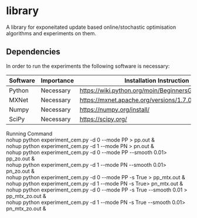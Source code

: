 # library
A library for exponeitated update based online/stochastic optimisation algorithms and experiments on them.

## Dependencies
In order to run the experiments the following software is necessary:

| Software     | Importance           | Installation Instruction                                              |
|--------------|----------------------|-----------------------------------------------------------------------|
| Python       | Necessary            | https://wiki.python.org/moin/BeginnersGuide/Download                  |
| MXNet        | Necessary            | https://mxnet.apache.org/versions/1.7.0/get_started?                  |
| Numpy        | Necessary            | https://numpy.org/install/                                            |
| SciPy        | Necessary            | https://scipy.org/ |

Running Command  
 nohup python experiment_cem.py -d 0 --mode PP > pp.out &  
 nohup python experiment_cem.py -d 1 --mode PN > pn.out &  
 nohup python experiment_cem.py -d 0 --mode PP --smooth 0.01> pp_zo.out &  
 nohup python experiment_cem.py -d 1 --mode PN --smooth 0.01> pn_zo.out &  
 nohup python experiment_cem.py -d 0 --mode PP -s True > pp_mtx.out &  
 nohup python experiment_cem.py -d 1 --mode PN -s True> pn_mtx.out &  
 nohup python experiment_cem.py -d 0 --mode PP -s True --smooth 0.01 > pp_mtx_zo.out &  
 nohup python experiment_cem.py -d 1 --mode PN -s True --smooth 0.01> pn_mtx_zo.out &  
